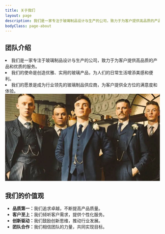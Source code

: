 ```yaml
---
title: 关于我们
layout: page
description: 我们是一家专注于玻璃制品设计与生产的公司，致力于为客户提供高品质的产品和优质的服务。
bodyClass: page-about
---
```


<div class="intro">
  <div class="container">
    <div class="row justify-content-start">
      <div class="col-12 col-md-7 col-lg-6 order-2 order-md-1">
        <h2>团队介绍</h2>
        <li>我们是一家专注于玻璃制品设计与生产的公司，致力于为客户提供高品质的产品和优质的服务。</li>
        <li>我们的使命是创造优雅、实用的玻璃产品，为人们的日常生活增添美感和便利。</li>
        <li>我们的愿景是成为行业领先的玻璃制品供应商，为客户提供全方位的满意度和体验。</li>
        <img alt="团队介绍" class="intro-image" src="/assets/images/team.jpg" />
      </div>
    </div>
  </div>
</div>


<div class="container pt-6 pb-6">
  <div class="row">
    <div class="col-12">
      <h2>我们的价值观</h2>
      <ul>
          <li><strong>品质第一：</strong>我们追求卓越，不断提高产品质量。</li>
          <li><strong>客户至上：</strong>我们倾听客户需求，提供个性化服务。</li>
          <li><strong>创新驱动：</strong>我们鼓励创新思维，推动行业发展。</li>
          <li><strong>团队合作：</strong>我们相信团队的力量，共同实现目标。</li>
      </ul>
    </div>
  </div>
</div>


